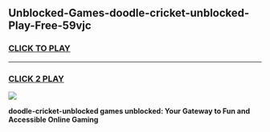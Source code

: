 
## Unblocked-Games-doodle-cricket-unblocked-Play-Free-59vjc
<h3>
<a href="https://premium76.site?title=doodle-cricket-unblocked&ref=23A">CLICK TO PLAY</a></h3>
<hr>

<h3>
<a href="https://premium76.site?title=doodle-cricket-unblocked&ref=23A">CLICK 2 PLAY</a>
  
</h3>

<a href="https://premium76.site?title=doodle-cricket-unblocked&ref=23A"><img src="https://clearcache.store/games.png"></a>


**doodle-cricket-unblocked games unblocked: Your Gateway to Fun and Accessible Online Gaming**
